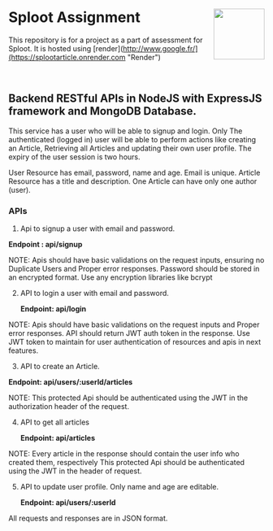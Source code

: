 # Sploot Assignment <img align="right" src="https://github.com/Amankumarbbs/sploot/assets/34418398/f681f3b6-acb2-4e6d-b367-d8e447f1b720" height="100" width="100">

This repository is for a project as a part of assessment for Sploot. 
It is hosted using [render](http://www.google.fr/](https://splootarticle.onrender.com "Render")

<br clear="right"/>

## Backend RESTful APIs in NodeJS with ExpressJS framework and MongoDB Database.

This service has a user who will be able to signup and login. Only The authenticated (logged in) user will be able to perform actions like creating an Article, Retrieving all Articles and updating their own user profile. The expiry of the user session is two hours.

User Resource has email, password, name and age. Email is unique.
Article Resource has a title and description. 
One Article can have only one author (user).

### APIs
1. Api to signup a user with email and password.

**Endpoint : api/signup**

NOTE: 
Apis should have basic validations on the request inputs, ensuring no Duplicate Users and Proper error responses.
Password should be stored in an encrypted format. Use any encryption libraries like bcrypt

2. API to login a user with email and password.

	**Endpoint: api/login**

NOTE: 
Apis should have basic validations on the request inputs and Proper error responses.
API should return JWT auth token in the response.
Use JWT token to maintain for user authentication of resources and apis in next features.

3. API to create an Article.

**Endpoint: api/users/:userId/articles**


NOTE:
This protected Api should be authenticated using the JWT in the authorization header of the request.

4. API to get all articles

	**Endpoint: api/articles**

NOTE:
Every article in the response should contain the user info who created them, respectively
This protected Api should be authenticated using the JWT in the header of request.

5. API to update user profile. Only name and age are editable.
	
	**Endpoint: api/users/:userId**

All requests and responses are in JSON format.
